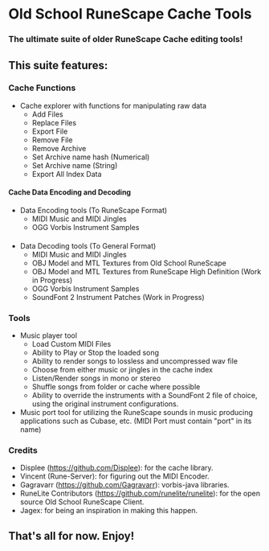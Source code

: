# Old School RuneScape Cache Tools
### The ultimate suite of older RuneScape Cache editing tools!
## This suite features:
### Cache Functions
* Cache explorer with functions for manipulating raw data
  * Add Files
  * Replace Files
  * Export File
  * Remove File
  * Remove Archive
  * Set Archive name hash (Numerical)
  * Set Archive name (String)
  * Export All Index Data
#### Cache Data Encoding and Decoding
* Data Encoding tools (To RuneScape Format)
  * MIDI Music and MIDI Jingles
  * OGG Vorbis Instrument Samples
####
* Data Decoding tools (To General Format)
  * MIDI Music and MIDI Jingles
  * OBJ Model and MTL Textures from Old School RuneScape
  * OBJ Model and MTL Textures from RuneScape High Definition (Work in Progress)
  * OGG Vorbis Instrument Samples
  * SoundFont 2 Instrument Patches (Work in Progress)
### Tools
* Music player tool
  * Load Custom MIDI Files
  * Ability to Play or Stop the loaded song
  * Ability to render songs to lossless and uncompressed wav file
  * Choose from either music or jingles in the cache index
  * Listen/Render songs in mono or stereo
  * Shuffle songs from folder or cache where possible
  * Ability to override the instruments with a SoundFont 2 file of choice, using the original instrument configurations.
* Music port tool for utilizing the RuneScape sounds in music producing applications such as Cubase, etc. (MIDI Port must contain "port" in its name)

### Credits
* Displee (https://github.com/Displee): for the cache library.
* Vincent (Rune-Server): for figuring out the MIDI Encoder.
* Gagravarr (https://github.com/Gagravarr): vorbis-java libraries.
* RuneLite Contributors (https://github.com/runelite/runelite): for the open source Old School RuneScape Client.
* Jagex: for being an inspiration in making this happen.

## That's all for now. Enjoy!